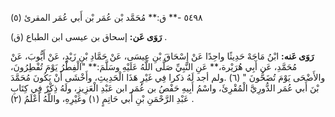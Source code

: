 ٥٤٩٨ -** ق:** مُحَمَّد بْن عُمَر بْن أَبي عُمَر المقرئ (٥)

**رَوَى عَن:** إسحاق بن عيسى ابن الطباع (ق) .

**رَوَى عَنه:** ابْنُ مَاجَهْ حَدِيثًا واحِدًا عَنْ إِسْحَاقَ بْنِ عِيسَى، عَنْ حَمَّادِ بْنِ زَيْدٍ، عَنْ أَيُّوبَ، عَنْ مُحَمَّدِ، عَن أَبِي هُرَيْرة،** عَنِ النَّبِيِّ صَلَّى اللَّهُ عَلَيْهِ وسَلَّمَ:** "الْفِطْرُ يَوْمَ تُفْطِرُونَ، والأَضْحَى يَوْمَ تُضَحُّونَ " (٦) .ولم أجد لَهُ ذكرا فِي غَيْرِ هَذَا الْحَدِيثِ، وأَخْشَى أَنْ يَكُونَ مُحَمَّدَ بْنَ أَبي عُمَر الدُّورِيَّ الْمُقْرِئَ، واسْمُ أَبِيهِ حَفْصُ بن عُمَر ابن عَبْدِ الْعَزِيزِ، ولَهُ ذِكْرٌ فِي كِتَابِ عَبْدِ الرَّحْمَنِ بْنِ أَبي حَاتِمٍ (١) وغَيْرِهِ، واللَّهُ أَعْلَمُ (٢) .